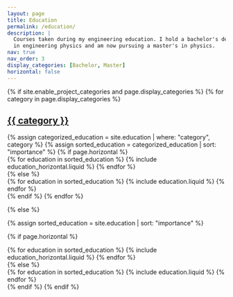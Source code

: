 ```yaml
---
layout: page
title: Education
permalink: /education/
description: |
  Courses taken during my engineering education. I hold a bachelor's degree 
  in engineering physics and am now pursuing a master's in physics.
nav: true
nav_order: 3
display_categories: [Bachelor, Master]
horizontal: false
---
```

<!-- markdownlint-disable MD033 -->
<!-- pages/projects.md -->
<div class="education">
{% if site.enable_project_categories and page.display_categories %}
  <!-- Display categorized projects -->
  {% for category in page.display_categories %}
  <a id="{{ category }}" href=".#{{ category }}">
    <h2 class="category">{{ category }}</h2>
  </a>
  {% assign categorized_education = site.education | where: "category", category %}
  {% assign sorted_education = categorized_education | sort: "importance" %}
  <!-- Generate cards for each project -->
  {% if page.horizontal %}
  <div class="container">
    <div class="row row-cols-1 row-cols-md-2">
    {% for education in sorted_education %}
      {% include education_horizontal.liquid %}
    {% endfor %}
    </div>
  </div>
  {% else %}
  <div class="row row-cols-1 row-cols-md-3">
    {% for education in sorted_education %}
      {% include education.liquid %}
    {% endfor %}
  </div>
  {% endif %}
  {% endfor %}

{% else %}

<!-- Display projects without categories -->

{% assign sorted_education = site.education | sort: "importance" %}

  <!-- Generate cards for each project -->

{% if page.horizontal %}

  <div class="container">
    <div class="row row-cols-1 row-cols-md-2">
    {% for education in sorted_education %}
      {% include education_horizontal.liquid %}
    {% endfor %}
    </div>
  </div>
  {% else %}
  <div class="row row-cols-1 row-cols-md-3">
    {% for education in sorted_education %}
      {% include education.liquid %}
    {% endfor %}
  </div>
  {% endif %}
{% endif %}
</div>
